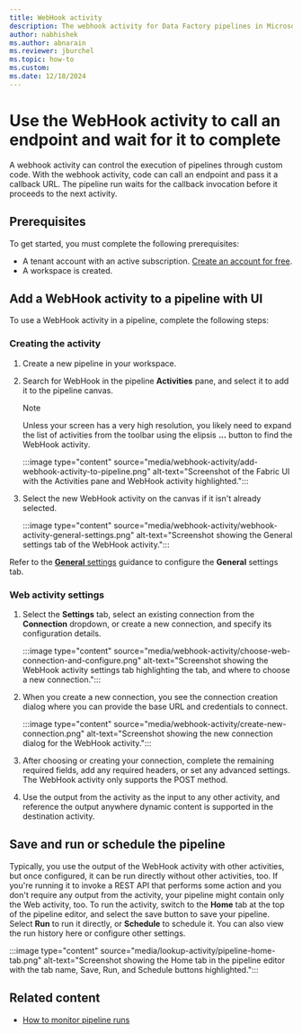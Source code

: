 ```yaml
---
title: WebHook activity
description: The webhook activity for Data Factory pipelines in Microsoft Fabric controls the execution of pipelines through custom code.
author: nabhishek
ms.author: abnarain
ms.reviewer: jburchel
ms.topic: how-to
ms.custom:
ms.date: 12/18/2024
---
```


# Use the WebHook activity to call an endpoint and wait for it to complete

A webhook activity can control the execution of pipelines through custom code. With the webhook activity, code can call an endpoint and pass it a callback URL. The pipeline run waits for the callback invocation before it proceeds to the next activity.

## Prerequisites

To get started, you must complete the following prerequisites:

- A tenant account with an active subscription. [Create an account for free](../fundamentals/fabric-trial.md).
- A workspace is created.

## Add a WebHook activity to a pipeline with UI

To use a WebHook activity in a pipeline, complete the following steps:

### Creating the activity

1. Create a new pipeline in your workspace.
1. Search for WebHook in the pipeline **Activities** pane, and select it to add it to the pipeline canvas. 

   > [!NOTE]
   > Unless your screen has a very high resolution, you likely need to expand the list of activities from the toolbar using the elipsis **...** button to find the WebHook activity.

   :::image type="content" source="media/webhook-activity/add-webhook-activity-to-pipeline.png" alt-text="Screenshot of the Fabric UI with the Activities pane and WebHook activity highlighted.":::

1. Select the new WebHook activity on the canvas if it isn't already selected.

   :::image type="content" source="media/webhook-activity/webhook-activity-general-settings.png" alt-text="Screenshot showing the General settings tab of the WebHook activity.":::

Refer to the [**General** settings](activity-overview.md#general-settings) guidance to configure the **General** settings tab.

### Web activity settings

1. Select the **Settings** tab, select an existing connection from the **Connection** dropdown, or create a new connection, and specify its configuration details.

   :::image type="content" source="media/webhook-activity/choose-web-connection-and-configure.png" alt-text="Screenshot showing the WebHook activity settings tab highlighting the tab, and where to choose a new connection.":::

1. When you create a new connection, you see the connection creation dialog where you can provide the base URL and credentials to connect.

   :::image type="content" source="media/webhook-activity/create-new-connection.png" alt-text="Screenshot showing the new connection dialog for the WebHook activity.":::

1. After choosing or creating your connection, complete the remaining required fields, add any required headers, or set any advanced settings. The WebHook activity only supports the POST method.

1. Use the output from the activity as the input to any other activity, and reference the output anywhere dynamic content is supported in the destination activity.

## Save and run or schedule the pipeline

Typically, you use the output of the WebHook activity with other activities, but once configured, it can be run directly without other activities, too. If you're running it to invoke a REST API that performs some action and you don't require any output from the activity, your pipeline might contain only the Web activity, too. To run the activity, switch to the **Home** tab at the top of the pipeline editor, and select the save button to save your pipeline. Select **Run** to run it directly, or **Schedule** to schedule it. You can also view the run history here or configure other settings.

:::image type="content" source="media/lookup-activity/pipeline-home-tab.png" alt-text="Screenshot showing the Home tab in the pipeline editor with the tab name, Save, Run, and Schedule buttons highlighted.":::

## Related content

- [How to monitor pipeline runs](monitor-pipeline-runs.md)
